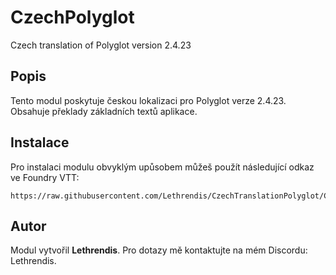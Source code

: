 
# CzechPolyglot

Czech translation of Polyglot version 2.4.23

## Popis
Tento modul poskytuje českou lokalizaci pro Polyglot verze 2.4.23. Obsahuje překlady základních textů aplikace.

## Instalace
Pro instalaci modulu obvyklým upůsobem můžeš použít následující odkaz ve Foundry VTT:

```
https://raw.githubusercontent.com/Lethrendis/CzechTranslationPolyglot/Core12/module.json
```

## Autor
Modul vytvořil **Lethrendis**. Pro dotazy mě kontaktujte na mém Discordu: Lethrendis.
